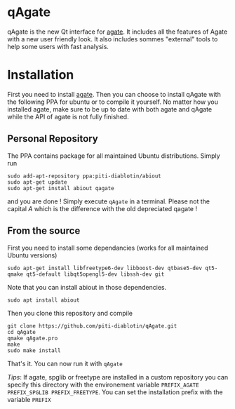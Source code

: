 # qAgate
qAgate is the new Qt interface for [agate](https://github.com/piti-diablotin/abiout).
It includes all the features of Agate with a new user friendly look.
It also includes sommes "external" tools to help some users with fast analysis.

# Installation
First you need to install [agate](https://github.com/piti-diablotin/abiout).
Then you can choose to install qAgate with the following PPA for ubuntu or to compile it yourself.
No matter how you installed agate, make sure to be up to date with both agate and qAgate while the API of agate is not fully finished.

## Personal Repository
  The PPA contains package for all maintained Ubuntu distributions.
  Simply run 
  ```
  sudo add-apt-repository ppa:piti-diablotin/abiout
  sudo apt-get update
  sudo apt-get install abiout qagate
  ```
  and you are done !
  Simply execute `qAgate` in a terminal.
  Please not the capital *A* which is the difference with the old depreciated qagate !
  
  
## From the source
  First you need to install some dependancies (works for all maintained Ubuntu versions)
  ```
  sudo apt-get install libfreetype6-dev libboost-dev qtbase5-dev qt5-qmake qt5-default libqt5opengl5-dev libssh-dev git
  ```
  Note that you can install abiout in those dependencies.
  ```
  sudo apt install abiout
  ```
  Then you clone this repository and compile
  ```
  git clone https://github.com/piti-diablotin/qAgate.git
  cd qAgate
  qmake qAgate.pro
  make
  sudo make install
  ```
  That's it.
  You can now run it with `qAgate`
  
  *Tips*: If agate, spglib or freetype are installed in a custom repository you can specify this directory with the environement variable
  `PREFIX_AGATE PREFIX_SPGLIB PREFIX_FREETYPE`.
  You can set the installation prefix with the variable `PREFIX`
